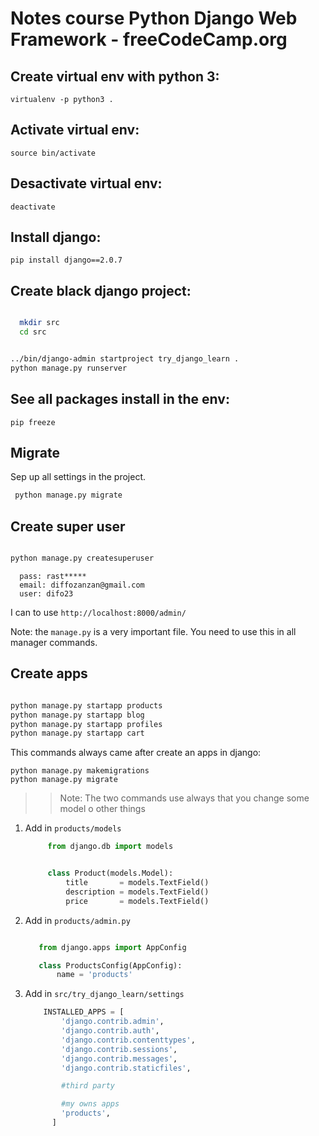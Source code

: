 
# Notes course Python Django Web Framework - freeCodeCamp.org 

## Create virtual env with python 3: 

``virtualenv -p python3 .``

## Activate virtual env:
  
``source bin/activate``

## Desactivate virtual env:

``deactivate``

## Install django:

``pip install django==2.0.7``

## Create black django project:
```bash

  mkdir src
  cd src

```

```bash

../bin/django-admin startproject try_django_learn . 
python manage.py runserver

```

## See all packages install in the env:

``pip freeze``   

## Migrate 

Sep up all settings in the project.

```bash
 python manage.py migrate

```
## Create super user 

```bash

python manage.py createsuperuser

```
```
  pass: rast*****
  email: diffozanzan@gmail.com
  user: difo23
```

I can to use ``http://localhost:8000/admin/``


Note: the ``manage.py`` is a very important file. You need to use this in all manager commands. 


## Create apps

```bash 

python manage.py startapp products
python manage.py startapp blog
python manage.py startapp profiles
python manage.py startapp cart

```

This commands always came after create an apps in django:

``python manage.py makemigrations``   
``python manage.py migrate``

>> Note: The two commands use always that you change some model o other things

1. Add in ``products/models``    
   
   ```py
        from django.db import models


        class Product(models.Model):
            title       = models.TextField()
            description = models.TextField()
            price       = models.TextField()

   ```

2. Add in ``products/admin.py``    
   
   ```py

      from django.apps import AppConfig

      class ProductsConfig(AppConfig):
          name = 'products'

   ```
3.  Add in  ``src/try_django_learn/settings``        
    ```py
        INSTALLED_APPS = [
            'django.contrib.admin',
            'django.contrib.auth',
            'django.contrib.contenttypes',
            'django.contrib.sessions',
            'django.contrib.messages',
            'django.contrib.staticfiles',

            #third party 

            #my owns apps
            'products',
          ]

    ```

